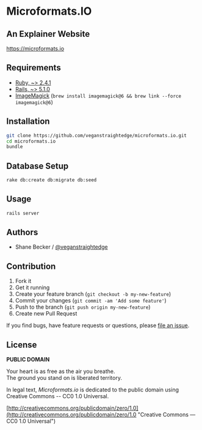 # Microformats.IO
## An Explainer Website

https://microformats.io

## Requirements

- [Ruby,  ~> 2.4.1](http://ruby-lang.org)
- [Rails, ~> 5.1.0](https://github.com/rails/rails)
- [ImageMagick](http://imagemagick.org) (`brew install imagemagick@6 && brew link --force imagemagick@6`)

## Installation

```bash
git clone https://github.com/veganstraightedge/microformats.io.git
cd microformats.io
bundle
```

## Database Setup

```bash
rake db:create db:migrate db:seed
```

## Usage

```bash
rails server
```

## Authors

  * Shane Becker / [@veganstraightedge](https://github.com/veganstraightedge)

## Contribution

1. Fork it
2. Get it running
3. Create your feature branch (`git checkout -b my-new-feature`)
4. Commit your changes (`git commit -am 'Add some feature'`)
5. Push to the branch (`git push origin my-new-feature`)
6. Create new Pull Request

If you find bugs, have feature requests or questions, please
[file an issue](https://github.com/veganstraightedge/microformats.io).


## License

**PUBLIC DOMAIN**

Your heart is as free as the air you breathe. <br>
The ground you stand on is liberated territory.

In legal text, *Microformats.io* is dedicated to the public domain
using Creative Commons -- CC0 1.0 Universal.

[http://creativecommons.org/publicdomain/zero/1.0](http://creativecommons.org/publicdomain/zero/1.0 "Creative Commons &mdash; CC0 1.0 Universal")
